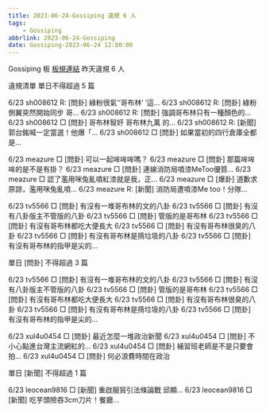 ```yaml
---
title: 2023-06-24-Gossiping 違規 6 人
tags:
    - Gossiping
abbrlink: 2023-06-24-Gossiping
date: Gossiping-2023-06-24 12:00:00
---
```

Gossiping 板 [板規連結](https://www.ptt.cc/bbs/Gossiping/M.1637425085.A.07D.html)
昨天違規 6 人
<!-- more -->

違規清單
單日不得超過 5 篇

6/23 sh008612 R: [問卦] 綠粉很氣‘’哥布林‘    ’這…
6/23 sh008612 R: [問卦] 綠粉側翼突然開始同步 哥…
6/23 sh008612 R: [問卦] 強調哥布林只有一種顏色的…
6/23 sh008612 □ [問卦] 哥布林智奸 哥布林九萬 的…
6/23 sh008612 R: [新聞] 郭台銘喊一定當選！他爆「…
6/23 sh008612 □ [問卦] 如果當初的四行倉庫全都是…

6/23 meazure □ [問卦] 可以一起哞哞哞嗎？
6/23 meazure □ [問卦] 那篇哞哞哞的是不是有掛？
6/23 meazure □ [問卦] 連線消防局噴漆MeToo優質…
6/23 meazure □ 認了濫用咪兔亂噴紅漆就是我，正…
6/23 meazure □ [爆卦] 道歉求原諒，濫用咪兔亂噴…
6/23 meazure R: [新聞] 消防局遭噴漆Me too！分隊…

6/23 tv5566 □ [問卦] 有沒有一堆哥布林的文的八卦
6/23 tv5566 □ [問卦] 有沒有八卦版主不管版的八卦
6/23 tv5566 □ [問卦] 管版的是哥布林
6/23 tv5566 □ [問卦] 有沒有哥布林都吃大便長大
6/23 tv5566 □ [問卦] 有沒有哥布林很臭的八卦
6/23 tv5566 □ [問卦] 有沒有哥布林是揹垃圾的八卦
6/23 tv5566 □ [問卦] 有沒有哥布林的指甲是尖的…

單日 [問卦] 不得超過 3 篇

6/23 tv5566 □ [問卦] 有沒有一堆哥布林的文的八卦
6/23 tv5566 □ [問卦] 有沒有八卦版主不管版的八卦
6/23 tv5566 □ [問卦] 管版的是哥布林
6/23 tv5566 □ [問卦] 有沒有哥布林都吃大便長大
6/23 tv5566 □ [問卦] 有沒有哥布林很臭的八卦
6/23 tv5566 □ [問卦] 有沒有哥布林是揹垃圾的八卦
6/23 tv5566 □ [問卦] 有沒有哥布林的指甲是尖的…

6/23 xul4u0454 □ [問卦] 最近怎麼一堆政治新聞
6/23 xul4u0454 □ [問卦] 不小心點進台灣主流網紅的…
6/23 xul4u0454 □ [問卦] 補習班老師是不是只要會拍…
6/23 xul4u0454 □ [問卦] 何必浪費時間在政治

單日 [新聞] 不得超過 1 篇

6/23 leocean9816 □ [新聞] 重啟服貿引法條論戰 邱顯…
6/23 leocean9816 □ [新聞] 吃芋頭險吞3cm刀片！餐廳…